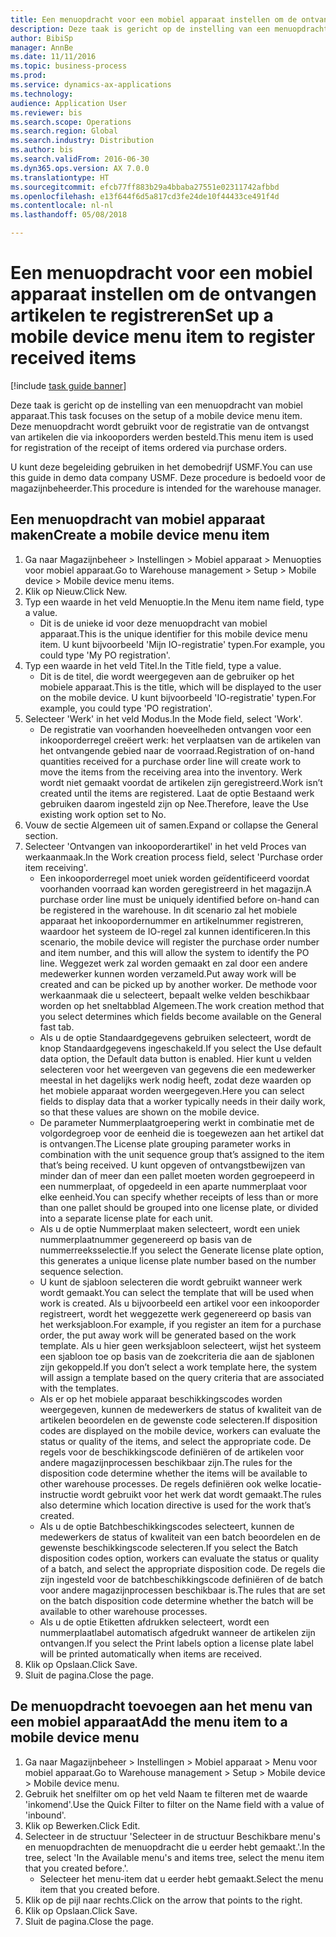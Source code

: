 ```yaml
--- 
title: Een menuopdracht voor een mobiel apparaat instellen om de ontvangen artikelen te registreren
description: Deze taak is gericht op de instelling van een menuopdracht van mobiel apparaat.
author: BibiSp
manager: AnnBe
ms.date: 11/11/2016
ms.topic: business-process
ms.prod: 
ms.service: dynamics-ax-applications
ms.technology: 
audience: Application User
ms.reviewer: bis
ms.search.scope: Operations
ms.search.region: Global
ms.search.industry: Distribution
ms.author: bis
ms.search.validFrom: 2016-06-30
ms.dyn365.ops.version: AX 7.0.0
ms.translationtype: HT
ms.sourcegitcommit: efcb77ff883b29a4bbaba27551e02311742afbbd
ms.openlocfilehash: e13f644f6d5a817cd3fe24de10f44433ce491f4d
ms.contentlocale: nl-nl
ms.lasthandoff: 05/08/2018

---
```

# <a name="set-up-a-mobile-device-menu-item-to-register-received-items"></a><span data-ttu-id="1212b-103">Een menuopdracht voor een mobiel apparaat instellen om de ontvangen artikelen te registreren</span><span class="sxs-lookup"><span data-stu-id="1212b-103">Set up a mobile device menu item to register received items</span></span>

[!include [task guide banner](../../includes/task-guide-banner.md)]

<span data-ttu-id="1212b-104">Deze taak is gericht op de instelling van een menuopdracht van mobiel apparaat.</span><span class="sxs-lookup"><span data-stu-id="1212b-104">This task focuses on the setup of a mobile device menu item.</span></span> <span data-ttu-id="1212b-105">Deze menuopdracht wordt gebruikt voor de registratie van de ontvangst van artikelen die via inkooporders werden besteld.</span><span class="sxs-lookup"><span data-stu-id="1212b-105">This menu item is used for registration of the receipt of items ordered via purchase orders.</span></span> 

<span data-ttu-id="1212b-106">U kunt deze begeleiding gebruiken in het demobedrijf USMF.</span><span class="sxs-lookup"><span data-stu-id="1212b-106">You can use this guide in demo data company USMF.</span></span> <span data-ttu-id="1212b-107">Deze procedure is bedoeld voor de magazijnbeheerder.</span><span class="sxs-lookup"><span data-stu-id="1212b-107">This procedure is intended for the warehouse manager.</span></span>


## <a name="create-a-mobile-device-menu-item"></a><span data-ttu-id="1212b-108">Een menuopdracht van mobiel apparaat maken</span><span class="sxs-lookup"><span data-stu-id="1212b-108">Create a mobile device menu item</span></span>
1. <span data-ttu-id="1212b-109">Ga naar Magazijnbeheer > Instellingen > Mobiel apparaat > Menuopties voor mobiel apparaat.</span><span class="sxs-lookup"><span data-stu-id="1212b-109">Go to Warehouse management > Setup > Mobile device > Mobile device menu items.</span></span>
2. <span data-ttu-id="1212b-110">Klik op Nieuw.</span><span class="sxs-lookup"><span data-stu-id="1212b-110">Click New.</span></span>
3. <span data-ttu-id="1212b-111">Typ een waarde in het veld Menuoptie.</span><span class="sxs-lookup"><span data-stu-id="1212b-111">In the Menu item name field, type a value.</span></span>
    * <span data-ttu-id="1212b-112">Dit is de unieke id voor deze menuopdracht van mobiel apparaat.</span><span class="sxs-lookup"><span data-stu-id="1212b-112">This is the unique identifier for this mobile device menu item.</span></span> <span data-ttu-id="1212b-113">U kunt bijvoorbeeld 'Mijn IO-registratie' typen.</span><span class="sxs-lookup"><span data-stu-id="1212b-113">For example, you could type 'My PO registration'.</span></span>  
4. <span data-ttu-id="1212b-114">Typ een waarde in het veld Titel.</span><span class="sxs-lookup"><span data-stu-id="1212b-114">In the Title field, type a value.</span></span>
    * <span data-ttu-id="1212b-115">Dit is de titel, die wordt weergegeven aan de gebruiker op het mobiele apparaat.</span><span class="sxs-lookup"><span data-stu-id="1212b-115">This is the title, which will be displayed to the user on the mobile device.</span></span> <span data-ttu-id="1212b-116">U kunt bijvoorbeeld 'IO-registratie' typen.</span><span class="sxs-lookup"><span data-stu-id="1212b-116">For example, you could type 'PO registration'.</span></span>  
5. <span data-ttu-id="1212b-117">Selecteer 'Werk' in het veld Modus.</span><span class="sxs-lookup"><span data-stu-id="1212b-117">In the Mode field, select 'Work'.</span></span>
    * <span data-ttu-id="1212b-118">De registratie van voorhanden hoeveelheden ontvangen voor een inkooporderregel creëert werk: het verplaatsen van de artikelen van het ontvangende gebied naar de voorraad.</span><span class="sxs-lookup"><span data-stu-id="1212b-118">Registration of on-hand quantities received for a purchase order line will create work to move the items from the receiving area into the inventory.</span></span> <span data-ttu-id="1212b-119">Werk wordt niet gemaakt voordat de artikelen zijn geregistreerd.</span><span class="sxs-lookup"><span data-stu-id="1212b-119">Work isn’t created until the items are registered.</span></span>  <span data-ttu-id="1212b-120">Laat de optie Bestaand werk gebruiken daarom ingesteld zijn op Nee.</span><span class="sxs-lookup"><span data-stu-id="1212b-120">Therefore, leave the Use existing work option set to No.</span></span>  
6. <span data-ttu-id="1212b-121">Vouw de sectie Algemeen uit of samen.</span><span class="sxs-lookup"><span data-stu-id="1212b-121">Expand or collapse the General section.</span></span>
7. <span data-ttu-id="1212b-122">Selecteer 'Ontvangen van inkooporderartikel' in het veld Proces van werkaanmaak.</span><span class="sxs-lookup"><span data-stu-id="1212b-122">In the Work creation process field, select 'Purchase order item receiving'.</span></span>
    * <span data-ttu-id="1212b-123">Een inkooporderregel moet uniek worden geïdentificeerd voordat voorhanden voorraad kan worden geregistreerd in het magazijn.</span><span class="sxs-lookup"><span data-stu-id="1212b-123">A purchase order line must be uniquely identified before on-hand can be registered in the warehouse.</span></span> <span data-ttu-id="1212b-124">In dit scenario zal het mobiele apparaat het inkoopordernummer en artikelnummer registreren, waardoor het systeem de IO-regel zal kunnen identificeren.</span><span class="sxs-lookup"><span data-stu-id="1212b-124">In this scenario, the mobile device will register the purchase order number and item number, and this will allow the system to identify the PO line.</span></span> <span data-ttu-id="1212b-125">Weggezet werk zal worden gemaakt en zal door een andere medewerker kunnen worden verzameld.</span><span class="sxs-lookup"><span data-stu-id="1212b-125">Put away work will be created and can be picked up by another worker.</span></span>    <span data-ttu-id="1212b-126">De methode voor werkaanmaak die u selecteert, bepaalt welke velden beschikbaar worden op het sneltabblad Algemeen.</span><span class="sxs-lookup"><span data-stu-id="1212b-126">The work creation method that you select determines which fields become available on the General fast tab.</span></span>  
    * <span data-ttu-id="1212b-127">Als u de optie Standaardgegevens gebruiken selecteert, wordt de knop Standaardgegevens ingeschakeld.</span><span class="sxs-lookup"><span data-stu-id="1212b-127">If you select the Use default data option, the Default data button is enabled.</span></span> <span data-ttu-id="1212b-128">Hier kunt u velden selecteren voor het weergeven van gegevens die een medewerker meestal in het dagelijks werk nodig heeft, zodat deze waarden op het mobiele apparaat worden weergegeven.</span><span class="sxs-lookup"><span data-stu-id="1212b-128">Here you can select fields to display data that a worker typically needs in their daily work, so that these values are shown on the mobile device.</span></span>  
    * <span data-ttu-id="1212b-129">De parameter Nummerplaatgroepering werkt in combinatie met de volgordegroep voor de eenheid die is toegewezen aan het artikel dat is ontvangen.</span><span class="sxs-lookup"><span data-stu-id="1212b-129">The License plate grouping parameter  works in combination with the unit sequence group that’s assigned to the item that’s being received.</span></span> <span data-ttu-id="1212b-130">U kunt opgeven of ontvangstbewijzen van minder dan of meer dan een pallet moeten worden gegroepeerd in een nummerplaat, of opgedeeld in een aparte nummerplaat voor elke eenheid.</span><span class="sxs-lookup"><span data-stu-id="1212b-130">You can specify whether receipts of less than or more than one pallet should be grouped into one license plate, or divided into a separate license plate for each unit.</span></span>  
    * <span data-ttu-id="1212b-131">Als u de optie Nummerplaat maken selecteert, wordt een uniek nummerplaatnummer gegenereerd op basis van de nummerreeksselectie.</span><span class="sxs-lookup"><span data-stu-id="1212b-131">If you select the Generate license plate  option, this generates a unique license plate number based on the number sequence selection.</span></span>   
    * <span data-ttu-id="1212b-132">U kunt de sjabloon selecteren die wordt gebruikt wanneer werk wordt gemaakt.</span><span class="sxs-lookup"><span data-stu-id="1212b-132">You can select the template that will be used when work is created.</span></span> <span data-ttu-id="1212b-133">Als u bijvoorbeeld een artikel voor een inkooporder registreert, wordt het weggezette werk gegenereerd op basis van het werksjabloon.</span><span class="sxs-lookup"><span data-stu-id="1212b-133">For example, if you register an item for a purchase order, the put away work will be generated based on the work template.</span></span> <span data-ttu-id="1212b-134">Als u hier geen werksjabloon selecteert, wijst het systeem een sjabloon toe op basis van de zoekcriteria die aan de sjablonen zijn gekoppeld.</span><span class="sxs-lookup"><span data-stu-id="1212b-134">If you don’t select a work template here, the system will assign a template based on the query criteria that are associated with the templates.</span></span>  
    * <span data-ttu-id="1212b-135">Als er op het mobiele apparaat beschikkingscodes worden weergegeven, kunnen de medewerkers de status of kwaliteit van de artikelen beoordelen en de gewenste code selecteren.</span><span class="sxs-lookup"><span data-stu-id="1212b-135">If disposition codes are displayed on the mobile device, workers can evaluate the status or quality of the items, and select the appropriate code.</span></span> <span data-ttu-id="1212b-136">De regels voor de beschikkingscode definiëren of de artikelen voor andere magazijnprocessen beschikbaar zijn.</span><span class="sxs-lookup"><span data-stu-id="1212b-136">The rules for  the disposition code determine whether the items will be available to other warehouse processes.</span></span> <span data-ttu-id="1212b-137">De regels definiëren ook welke locatie-instructie wordt gebruikt voor het werk dat wordt gemaakt.</span><span class="sxs-lookup"><span data-stu-id="1212b-137">The rules also determine which location directive is used for the work that’s created.</span></span>   
    * <span data-ttu-id="1212b-138">Als u de optie Batchbeschikkingscodes selecteert, kunnen de medewerkers de status of kwaliteit van een batch beoordelen en de gewenste beschikkingscode selecteren.</span><span class="sxs-lookup"><span data-stu-id="1212b-138">If you select the Batch disposition codes option, workers can evaluate the status or quality of a batch, and select the appropriate disposition code.</span></span>  <span data-ttu-id="1212b-139">De regels die zijn ingesteld voor de batchbeschikkingscode definiëren of de batch voor andere magazijnprocessen beschikbaar is.</span><span class="sxs-lookup"><span data-stu-id="1212b-139">The rules that are set on the batch disposition code determine whether the batch will be available to other warehouse processes.</span></span>  
    * <span data-ttu-id="1212b-140">Als u de optie Etiketten afdrukken selecteert, wordt een nummerplaatlabel automatisch afgedrukt wanneer de artikelen zijn ontvangen.</span><span class="sxs-lookup"><span data-stu-id="1212b-140">If you select the Print labels option a license plate label will be printed automatically when items are received.</span></span>  
8. <span data-ttu-id="1212b-141">Klik op Opslaan.</span><span class="sxs-lookup"><span data-stu-id="1212b-141">Click Save.</span></span>
9. <span data-ttu-id="1212b-142">Sluit de pagina.</span><span class="sxs-lookup"><span data-stu-id="1212b-142">Close the page.</span></span>

## <a name="add-the-menu-item-to-a-mobile-device-menu"></a><span data-ttu-id="1212b-143">De menuopdracht toevoegen aan het menu van een mobiel apparaat</span><span class="sxs-lookup"><span data-stu-id="1212b-143">Add the menu item to a mobile device menu</span></span>
1. <span data-ttu-id="1212b-144">Ga naar Magazijnbeheer > Instellingen > Mobiel apparaat > Menu voor mobiel apparaat.</span><span class="sxs-lookup"><span data-stu-id="1212b-144">Go to Warehouse management > Setup > Mobile device > Mobile device menu.</span></span>
2. <span data-ttu-id="1212b-145">Gebruik het snelfilter om op het veld Naam te filteren met de waarde 'inkomend'.</span><span class="sxs-lookup"><span data-stu-id="1212b-145">Use the Quick Filter to filter on the Name field with a value of 'inbound'.</span></span>
3. <span data-ttu-id="1212b-146">Klik op Bewerken.</span><span class="sxs-lookup"><span data-stu-id="1212b-146">Click Edit.</span></span>
4. <span data-ttu-id="1212b-147">Selecteer in de structuur 'Selecteer in de structuur Beschikbare menu's en menuopdrachten de menuopdracht die u eerder hebt gemaakt.'.</span><span class="sxs-lookup"><span data-stu-id="1212b-147">In the tree, select 'In the Available menu's and items tree, select the menu item that you created before.'.</span></span>
    * <span data-ttu-id="1212b-148">Selecteer het menu-item dat u eerder hebt gemaakt.</span><span class="sxs-lookup"><span data-stu-id="1212b-148">Select the menu item that you created before.</span></span>  
5. <span data-ttu-id="1212b-149">Klik op de pijl naar rechts.</span><span class="sxs-lookup"><span data-stu-id="1212b-149">Click on the arrow that points to the right.</span></span>
6. <span data-ttu-id="1212b-150">Klik op Opslaan.</span><span class="sxs-lookup"><span data-stu-id="1212b-150">Click Save.</span></span>
7. <span data-ttu-id="1212b-151">Sluit de pagina.</span><span class="sxs-lookup"><span data-stu-id="1212b-151">Close the page.</span></span>


